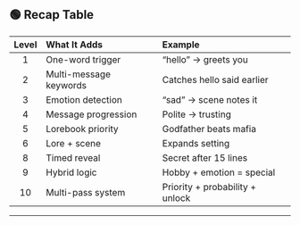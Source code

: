 ## 🟢 Recap Table

|Level|What It Adds|Example|
|:-:|:--|:--|
|1|One-word trigger|“hello” → greets you|
|2|Multi-message keywords|Catches hello said earlier|
|3|Emotion detection|“sad” → scene notes it|
|4|Message progression|Polite → trusting|
|5|Lorebook priority|Godfather beats mafia|
|6|Lore + scene|Expands setting|
|8|Timed reveal|Secret after 15 lines|
|9|Hybrid logic|Hobby + emotion = special|
|10|Multi-pass system|Priority + probability + unlock|

---
